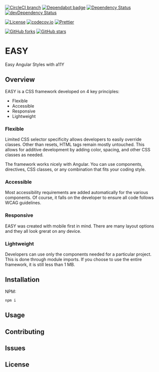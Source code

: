 [![CircleCI branch](https://img.shields.io/circleci/project/github/richpauly13/easy/master.svg?label=circleci)](https://circleci.com/gh/richpauly13/easy) [![Dependabot badge](https://api.dependabot.com/badges/status?host=github&repo=richpauly13/easy)](https://dependabot.com) [![Dependency Status](https://david-dm.org/richpauly13/easy.svg)](https://david-dm.org/richpauly13/easy) [![devDependency Status](https://david-dm.org/richpauly13/easy/dev-status.svg)](https://david-dm.org/richpauly13/easy?type=dev)

[![License](https://img.shields.io/badge/license-MIT-brightgreen.svg)](https://github.com/richpauly13/easy/blob/master/LICENSE) [![codecov.io](https://codecov.io/github/richpauly13/easy/coverage.svg?branch=master)](https://codecov.io/github/richpauly13/easy?branch=master) [![Prettier](https://img.shields.io/badge/code_style-prettier-ff69b4.svg?style=flat-square)](https://github.com/prettier/prettier)

[![GitHub forks](https://img.shields.io/github/forks/richpauly13/easy.svg?style=social&label=Fork)](https://github.com/richpauly/easy/fork) [![GitHub stars](https://img.shields.io/github/stars/richpauly13/easy.svg?style=social&label=Star)](https://github.com/richpauly/easy)

# EASY

Easy Angular Styles with a11Y

## Overview

EASY is a CSS framework developed on 4 key principles:

-   Flexible
-   Accessible
-   Responsive
-   Lightweight

### Flexible

Limited CSS selector specificity allows developers to easily override classes. Other than resets, HTML tags remain mostly untouched. This allows for additive development by adding color, spacing, and other CSS classes as needed.

The framework works nicely with Angular. You can use components, directives, CSS classes, or any combination that fits your coding style.

### Accessible

Most accessibility requirements are added automatically for the various components. Of course, it falls on the developer to ensure all code follows WCAG guidelines.

### Responsive

EASY was created with mobile first in mind. There are many layout options and they all look grerat on any device.

### Lightweight

Developers can use only the components needed for a particular project. This is done through module imports. If you choose to use the entire framework, it is still less than 1 MB.

## Installation

NPM:

`npm i`

## Usage

## Contributing

## Issues

## License
